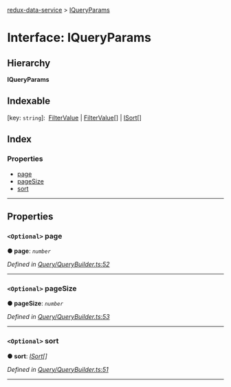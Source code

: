 [redux-data-service](../README.md) > [IQueryParams](../interfaces/iqueryparams.md)

# Interface: IQueryParams

## Hierarchy

**IQueryParams**

## Indexable

\[key: `string`\]:&nbsp; [FilterValue](../#filtervalue) &#124; [FilterValue](../#filtervalue)[] &#124; [ISort](isort.md)[]

## Index

### Properties

* [page](iqueryparams.md#page)
* [pageSize](iqueryparams.md#pagesize)
* [sort](iqueryparams.md#sort)

---

## Properties

<a id="page"></a>

### `<Optional>` page

**● page**: *`number`*

*Defined in [Query/QueryBuilder.ts:52](https://github.com/Rediker-Software/redux-data-service/blob/0ef244e/src/Query/QueryBuilder.ts#L52)*

___
<a id="pagesize"></a>

### `<Optional>` pageSize

**● pageSize**: *`number`*

*Defined in [Query/QueryBuilder.ts:53](https://github.com/Rediker-Software/redux-data-service/blob/0ef244e/src/Query/QueryBuilder.ts#L53)*

___
<a id="sort"></a>

### `<Optional>` sort

**● sort**: *[ISort](isort.md)[]*

*Defined in [Query/QueryBuilder.ts:51](https://github.com/Rediker-Software/redux-data-service/blob/0ef244e/src/Query/QueryBuilder.ts#L51)*

___

